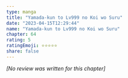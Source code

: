 ```yaml
---
type: manga
title: "Yamada-kun to Lv999 no Koi wo Suru"
date: "2023-04-15T12:29:44"
name: "Yamada-kun to Lv999 no Koi wo Suru"
chapter: 64
rating: 5
ratingEmoji: ⭐️⭐️⭐️⭐️⭐️
share: false
---
```


*[No review was written for this chapter]*
